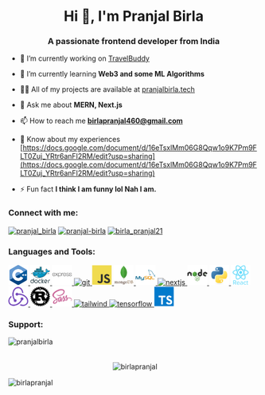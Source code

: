 <h1 align="center">Hi 👋, I'm Pranjal Birla</h1>
<h3 align="center">A passionate frontend developer from India</h3>

- 🔭 I’m currently working on [TravelBuddy](https://github.com/birlaPranjal/travelbuddy)

- 🌱 I’m currently learning **Web3 and some ML Algorithms**

- 👨‍💻 All of my projects are available at [pranjalbirla.tech](pranjalbirla.tech)

- 💬 Ask me about **MERN, Next.js**

- 📫 How to reach me **birlapranjal460@gmail.com**

- 📄 Know about my experiences [https://docs.google.com/document/d/16eTsxlMm06G8Qqw1o9K7Pm9FLT0Zuj_YRtr6anFI2RM/edit?usp=sharing](https://docs.google.com/document/d/16eTsxlMm06G8Qqw1o9K7Pm9FLT0Zuj_YRtr6anFI2RM/edit?usp=sharing)

- ⚡ Fun fact **I think I am funny lol Nah I am.**

<h3 align="left">Connect with me:</h3>
<p align="left">
<a href="https://twitter.com/pranjal_birla" target="blank"><img align="center" src="https://raw.githubusercontent.com/rahuldkjain/github-profile-readme-generator/master/src/images/icons/Social/twitter.svg" alt="pranjal_birla" height="30" width="40" /></a>
<a href="https://linkedin.com/in/pranjal-birla" target="blank"><img align="center" src="https://raw.githubusercontent.com/rahuldkjain/github-profile-readme-generator/master/src/images/icons/Social/linked-in-alt.svg" alt="pranjal-birla" height="30" width="40" /></a>
<a href="https://instagram.com/birla_pranjal21" target="blank"><img align="center" src="https://raw.githubusercontent.com/rahuldkjain/github-profile-readme-generator/master/src/images/icons/Social/instagram.svg" alt="birla_pranjal21" height="30" width="40" /></a>
</p>

<h3 align="left">Languages and Tools:</h3>
<p align="left"> <a href="https://www.w3schools.com/cpp/" target="_blank" rel="noreferrer"> <img src="https://raw.githubusercontent.com/devicons/devicon/master/icons/cplusplus/cplusplus-original.svg" alt="cplusplus" width="40" height="40"/> </a> <a href="https://www.docker.com/" target="_blank" rel="noreferrer"> <img src="https://raw.githubusercontent.com/devicons/devicon/master/icons/docker/docker-original-wordmark.svg" alt="docker" width="40" height="40"/> </a> <a href="https://expressjs.com" target="_blank" rel="noreferrer"> <img src="https://raw.githubusercontent.com/devicons/devicon/master/icons/express/express-original-wordmark.svg" alt="express" width="40" height="40"/> </a> <a href="https://git-scm.com/" target="_blank" rel="noreferrer"> <img src="https://www.vectorlogo.zone/logos/git-scm/git-scm-icon.svg" alt="git" width="40" height="40"/> </a> <a href="https://developer.mozilla.org/en-US/docs/Web/JavaScript" target="_blank" rel="noreferrer"> <img src="https://raw.githubusercontent.com/devicons/devicon/master/icons/javascript/javascript-original.svg" alt="javascript" width="40" height="40"/> </a> <a href="https://www.mongodb.com/" target="_blank" rel="noreferrer"> <img src="https://raw.githubusercontent.com/devicons/devicon/master/icons/mongodb/mongodb-original-wordmark.svg" alt="mongodb" width="40" height="40"/> </a> <a href="https://www.mysql.com/" target="_blank" rel="noreferrer"> <img src="https://raw.githubusercontent.com/devicons/devicon/master/icons/mysql/mysql-original-wordmark.svg" alt="mysql" width="40" height="40"/> </a> <a href="https://nextjs.org/" target="_blank" rel="noreferrer"> <img src="https://cdn.worldvectorlogo.com/logos/nextjs-2.svg" alt="nextjs" width="40" height="40"/> </a> <a href="https://nodejs.org" target="_blank" rel="noreferrer"> <img src="https://raw.githubusercontent.com/devicons/devicon/master/icons/nodejs/nodejs-original-wordmark.svg" alt="nodejs" width="40" height="40"/> </a> <a href="https://www.python.org" target="_blank" rel="noreferrer"> <img src="https://raw.githubusercontent.com/devicons/devicon/master/icons/python/python-original.svg" alt="python" width="40" height="40"/> </a> <a href="https://reactjs.org/" target="_blank" rel="noreferrer"> <img src="https://raw.githubusercontent.com/devicons/devicon/master/icons/react/react-original-wordmark.svg" alt="react" width="40" height="40"/> </a> <a href="https://redux.js.org" target="_blank" rel="noreferrer"> <img src="https://raw.githubusercontent.com/devicons/devicon/master/icons/redux/redux-original.svg" alt="redux" width="40" height="40"/> </a> <a href="https://www.rust-lang.org" target="_blank" rel="noreferrer"> <img src="https://raw.githubusercontent.com/devicons/devicon/master/icons/rust/rust-plain.svg" alt="rust" width="40" height="40"/> </a> <a href="https://sass-lang.com" target="_blank" rel="noreferrer"> <img src="https://raw.githubusercontent.com/devicons/devicon/master/icons/sass/sass-original.svg" alt="sass" width="40" height="40"/> </a> <a href="https://tailwindcss.com/" target="_blank" rel="noreferrer"> <img src="https://www.vectorlogo.zone/logos/tailwindcss/tailwindcss-icon.svg" alt="tailwind" width="40" height="40"/> </a> <a href="https://www.tensorflow.org" target="_blank" rel="noreferrer"> <img src="https://www.vectorlogo.zone/logos/tensorflow/tensorflow-icon.svg" alt="tensorflow" width="40" height="40"/> </a> <a href="https://www.typescriptlang.org/" target="_blank" rel="noreferrer"> <img src="https://raw.githubusercontent.com/devicons/devicon/master/icons/typescript/typescript-original.svg" alt="typescript" width="40" height="40"/> </a> </p>

<h3 align="left">Support:</h3>
<p><a href="https://ko-fi.com/pranjalbirla"> <img align="left" src="https://cdn.ko-fi.com/cdn/kofi3.png?v=3" height="50" width="210" alt="pranjalbirla" /></a></p><br><br>

<p><img align="center" src="https://github-readme-stats.vercel.app/api/top-langs?username=birlapranjal&show_icons=true&locale=en&layout=compact" alt="birlapranjal" /></p>

<p><img align="center" src="https://github-readme-streak-stats.herokuapp.com/?user=birlapranjal&" alt="birlapranjal" /></p>

